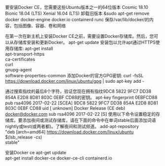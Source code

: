 要安装Docker CE，您需要这些Ubuntu版本之一的64位版本
Cosmic 18.10
Bionic 18.04 (LTS)
Xenial 16.04 (LTS)
卸载旧版本
&sudo apt-get remove docker docker-engine docker.io containerd runc
保存/var/lib/docker/的内容，包括图像、容器、卷和网络


在第一次在新主机上安装Docker CE之前，需要设置Docker存储库。然后，您可以从存储库安装和更新Docker。
apt-get update
安装包以允许apt通过HTTPS使用存储库:
apt-get install \
    apt-transport-https \
    ca-certificates \
    curl \
    gnupg-agent \
    software-properties-common
添加Docker的官方GPG密钥:
curl -fsSL https://download.docker.com/linux/ubuntu/gpg | sudo apt-key add -

通过搜索指纹的最后8个字符，验证您现在拥有指纹9DC8 5822 9FC7 DD38 854A E2D8 8D81 803C 0EBF CD88的密钥。
apt-key fingerprint 0EBFCD88
pub   rsa4096 2017-02-22 [SCEA]
      9DC8 5822 9FC7 DD38 854A  E2D8 8D81 803C 0EBF CD88
uid           [ unknown] Docker Release (CE deb) <docker@docker.com>
sub   rsa4096 2017-02-22 [S]
使用以下命令设置稳定的存储库。要添加夜间或测试存储库，请在下面的命令中在单词stable后面添加词语nightly或test(或两者都)。了解夜间和测试频道。
add-apt-repository \
   "deb [arch=amd64] https://download.docker.com/linux/ubuntu \
   $(lsb_release -cs) \
   stable"

安装Docker ce
apt-get update  
apt-get install docker-ce docker-ce-cli containerd.io
